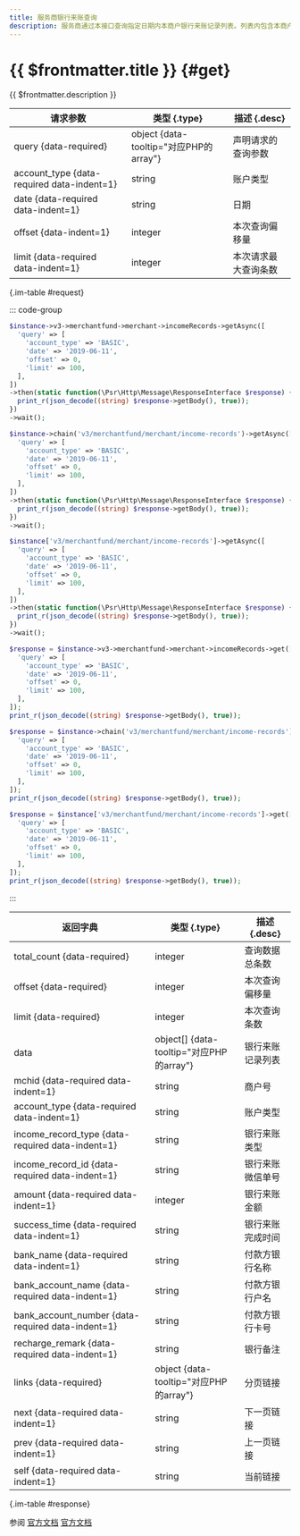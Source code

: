 ```yaml
---
title: 服务商银行来账查询
description: 服务商通过本接口查询指定日期内本商户银行来账记录列表。列表内包含本商户银行来账相关的业务单号、金额、完成时间等信息，用于查询和核对。
---
```


# {{ $frontmatter.title }} {#get}

{{ $frontmatter.description }}

| 请求参数 | 类型 {.type} | 描述 {.desc}
| --- | --- | ---
| query {data-required} | object {data-tooltip="对应PHP的array"} | 声明请求的查询参数
| account_type {data-required data-indent=1} | string | 账户类型
| date {data-required data-indent=1} | string | 日期
| offset {data-indent=1} | integer | 本次查询偏移量
| limit {data-required data-indent=1} | integer | 本次请求最大查询条数

{.im-table #request}

::: code-group

```php [异步纯链式]
$instance->v3->merchantfund->merchant->incomeRecords->getAsync([
  'query' => [
    'account_type' => 'BASIC',
    'date' => '2019-06-11',
    'offset' => 0,
    'limit' => 100,
  ],
])
->then(static function(\Psr\Http\Message\ResponseInterface $response) {
  print_r(json_decode((string) $response->getBody(), true));
})
->wait();
```

```php [异步声明式]
$instance->chain('v3/merchantfund/merchant/income-records')->getAsync([
  'query' => [
    'account_type' => 'BASIC',
    'date' => '2019-06-11',
    'offset' => 0,
    'limit' => 100,
  ],
])
->then(static function(\Psr\Http\Message\ResponseInterface $response) {
  print_r(json_decode((string) $response->getBody(), true));
})
->wait();
```

```php [异步属性式]
$instance['v3/merchantfund/merchant/income-records']->getAsync([
  'query' => [
    'account_type' => 'BASIC',
    'date' => '2019-06-11',
    'offset' => 0,
    'limit' => 100,
  ],
])
->then(static function(\Psr\Http\Message\ResponseInterface $response) {
  print_r(json_decode((string) $response->getBody(), true));
})
->wait();
```

```php [同步纯链式]
$response = $instance->v3->merchantfund->merchant->incomeRecords->get([
  'query' => [
    'account_type' => 'BASIC',
    'date' => '2019-06-11',
    'offset' => 0,
    'limit' => 100,
  ],
]);
print_r(json_decode((string) $response->getBody(), true));
```

```php [同步声明式]
$response = $instance->chain('v3/merchantfund/merchant/income-records')->get([
  'query' => [
    'account_type' => 'BASIC',
    'date' => '2019-06-11',
    'offset' => 0,
    'limit' => 100,
  ],
]);
print_r(json_decode((string) $response->getBody(), true));
```

```php [同步属性式]
$response = $instance['v3/merchantfund/merchant/income-records']->get([
  'query' => [
    'account_type' => 'BASIC',
    'date' => '2019-06-11',
    'offset' => 0,
    'limit' => 100,
  ],
]);
print_r(json_decode((string) $response->getBody(), true));
```

:::

| 返回字典 | 类型 {.type} | 描述 {.desc}
| --- | --- | ---
| total_count {data-required}| integer | 查询数据总条数
| offset {data-required}| integer | 本次查询偏移量
| limit {data-required}| integer | 本次查询条数
| data | object[] {data-tooltip="对应PHP的array"} | 银行来账记录列表
| mchid {data-required data-indent=1} | string | 商户号
| account_type {data-required data-indent=1} | string | 账户类型
| income_record_type {data-required data-indent=1} | string | 银行来账类型
| income_record_id {data-required data-indent=1} | string | 银行来账微信单号
| amount {data-required data-indent=1} | integer | 银行来账金额
| success_time {data-required data-indent=1} | string | 银行来账完成时间
| bank_name {data-required data-indent=1} | string | 付款方银行名称
| bank_account_name {data-required data-indent=1} | string | 付款方银行户名
| bank_account_number {data-required data-indent=1} | string | 付款方银行卡号
| recharge_remark {data-required data-indent=1} | string | 银行备注
| links {data-required}| object {data-tooltip="对应PHP的array"} | 分页链接
| next {data-required data-indent=1} | string | 下一页链接
| prev {data-required data-indent=1} | string | 上一页链接
| self {data-required data-indent=1} | string | 当前链接

{.im-table #response}

参阅 [官方文档](https://pay.weixin.qq.com/wiki/doc/apiv3_partner/Offline/apis/chapter4_1_28.shtml) [官方文档](https://pay.weixin.qq.com/wiki/doc/apiv3/wxpay/pay/transfer_partner/chapter3_7.shtml)
